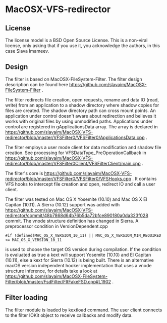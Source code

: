 # MacOSX-VFS-redirector

## License

The license model is a BSD Open Source License. This is a non-viral license, only asking that if you use it, you acknowledge the authors, in this case Slava Imameev.

## Design

The filter is based on MacOSX-FileSystem-Filter. The filter design description can be found here https://github.com/slavaim/MacOSX-FileSystem-Filter .

The filter redirects file creation, open requests, rename and data IO (read, write) from an application to a shadow directory where shadow copies for files are created. The shadow directory path can cross mount points. An application under control doesn't aware about redirection and believes it works with original files by using unmodified paths. Applications under control are registered in gApplicationsData array. The array is declared in https://github.com/slavaim/MacOSX-VFS-redirector/blob/master/VFSFilter0/VFSFilter0/ApplicationsData.cpp .

The filter employs a user mode client for data modification and shadow file creation. See processing for VFSDataType_PreOperationCallback in https://github.com/slavaim/MacOSX-VFS-redirector/blob/master/VFSFilter0Client/VFSFilterClient/main.cpp .

The filter's core is https://github.com/slavaim/MacOSX-VFS-redirector/blob/master/VFSFilter0/VFSFilter0/VFSHooks.cpp . It contains VFS hooks to intercept file creation and open, redirect IO and call a user client.

The filter was tested on Mac OS X Yosemite (10.10) and Mac OS X El Capitan (10.11). A Sierra (10.12) support was added with https://github.com/slavaim/MacOSX-VFS-redirector/commit/48b7868d64b76b5da72bfce890180a0da323f028 commit. The vnode structure definition has changed in Sierra. A preprocessor condition in VersionDependent.cpp
```
#if !defined(MAC_OS_X_VERSION_10_11) || MAC_OS_X_VERSION_MIN_REQUIRED <= MAC_OS_X_VERSION_10_11
```
is used to choose the target OS version during compilation. If the condition is evaluated as true a kext will support Yosemite (10.10) and El Capitan (10.11), else a kext for Sierra (10.12) is being built. There is an alternative macOS version independent hooker implementation that uses a vnode structure inference, for details take a look at https://github.com/slavaim/MacOSX-FileSystem-Filter/blob/master/FsdFilter/FltFakeFSD.cpp#L1902 .

## Filter loading

The filter module is loaded by kextload command. The user client connects to the filter IOKit object to receive callbacks and modify data.

